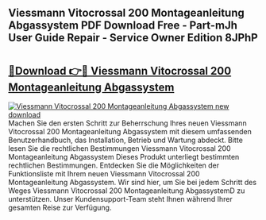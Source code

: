 ## Viessmann Vitocrossal 200 Montageanleitung Abgassystem PDF Download Free - Part-mJh User Guide Repair - Service Owner Edition 8JPhP

# <h2><a href="http://df8avj.blite.top/?on=Viessmann+Vitocrossal+200+Montageanleitung+Abgassystem">🔗Download 👉🔴 Viessmann Vitocrossal 200 Montageanleitung Abgassystem</a></h2>

[![Viessmann Vitocrossal 200 Montageanleitung Abgassystem new download](https://i.imgur.com/lujVjoI.png)](http://df8avj.blite.top/?on=Viessmann+Vitocrossal+200+Montageanleitung+Abgassystem)
Machen Sie den ersten Schritt zur Beherrschung Ihres neuen Viessmann Vitocrossal 200 Montageanleitung Abgassystem mit diesem umfassenden Benutzerhandbuch, das Installation, Betrieb und Wartung abdeckt. Bitte lesen Sie die rechtlichen Bestimmungen Viessmann Vitocrossal 200 Montageanleitung Abgassystem Dieses Produkt unterliegt bestimmten rechtlichen Bestimmungen. Entdecken Sie die Möglichkeiten der Funktionsliste mit Ihrem neuen Viessmann Vitocrossal 200 Montageanleitung Abgassystem. Wir sind hier, um Sie bei jedem Schritt des Weges Viessmann Vitocrossal 200 Montageanleitung AbgassystemD zu unterstützen. Unser Kundensupport-Team steht Ihnen während Ihrer gesamten Reise zur Verfügung.

